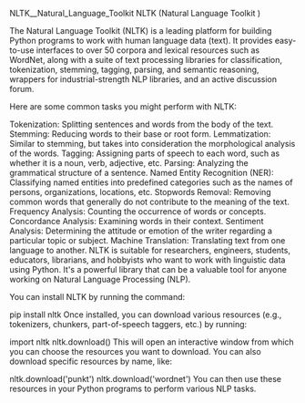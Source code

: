 NLTK__Natural_Language_Toolkit
NLTK (Natural Language Toolkit )

The Natural Language Toolkit (NLTK) is a leading platform for building Python programs to work with human language data (text). It provides easy-to-use interfaces to over 50 corpora and lexical resources such as WordNet, along with a suite of text processing libraries for classification, tokenization, stemming, tagging, parsing, and semantic reasoning, wrappers for industrial-strength NLP libraries, and an active discussion forum.

Here are some common tasks you might perform with NLTK:

Tokenization: Splitting sentences and words from the body of the text.
Stemming: Reducing words to their base or root form.
Lemmatization: Similar to stemming, but takes into consideration the morphological analysis of the words.
Tagging: Assigning parts of speech to each word, such as whether it is a noun, verb, adjective, etc.
Parsing: Analyzing the grammatical structure of a sentence.
Named Entity Recognition (NER): Classifying named entities into predefined categories such as the names of persons, organizations, locations, etc.
Stopwords Removal: Removing common words that generally do not contribute to the meaning of the text.
Frequency Analysis: Counting the occurrence of words or concepts.
Concordance Analysis: Examining words in their context.
Sentiment Analysis: Determining the attitude or emotion of the writer regarding a particular topic or subject.
Machine Translation: Translating text from one language to another.
NLTK is suitable for researchers, engineers, students, educators, librarians, and hobbyists who want to work with linguistic data using Python. It's a powerful library that can be a valuable tool for anyone working on Natural Language Processing (NLP).

You can install NLTK by running the command:

pip install nltk
Once installed, you can download various resources (e.g., tokenizers, chunkers, part-of-speech taggers, etc.) by running:

import nltk 
nltk.download()
This will open an interactive window from which you can choose the resources you want to download. You can also download specific resources by name, like:

nltk.download('punkt')
nltk.download('wordnet')
You can then use these resources in your Python programs to perform various NLP tasks.
